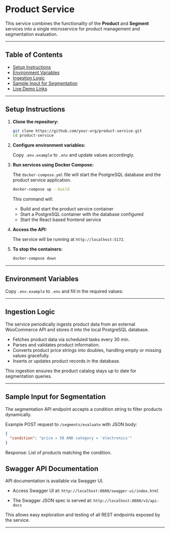# Product Service

This service combines the functionality of the **Product** and **Segment** services into a single microservice for product management and segmentation evaluation.

---

## Table of Contents

- [Setup Instructions](#setup-instructions)  
- [Environment Variables](#environment-variables)  
- [Ingestion Logic](#ingestion-logic)  
- [Sample Input for Segmentation](#sample-input-for-segmentation)  
- [Live Demo Links](#live-demo-links)

---

## Setup Instructions

1. **Clone the repository:**

   ```bash
   git clone https://github.com/your-org/product-service.git
   cd product-service
   ```

2. **Configure environment variables:**

   Copy `.env.example` to `.env` and update values accordingly.

3. **Run services using Docker Compose:**

   The `docker-compose.yml` file will start the PostgreSQL database and the product service application.

   ```bash
   docker-compose up --build
   ```

   This command will:

   * Build and start the product service container
   * Start a PostgreSQL container with the database configured
   * Start the React based frontend service

4. **Access the API:**

   The service will be running at `http://localhost:5172`.

5. **To stop the containers:**

   ```bash
   docker-compose down
   ```
---

## Environment Variables

Copy `.env.example` to `.env` and fill in the required values:

---

## Ingestion Logic

The service periodically ingests product data from an external WooCommerce API and stores it into the local PostgreSQL database.

* Fetches product data via scheduled tasks every 30 min.
* Parses and validates product information.
* Converts product price strings into doubles, handling empty or missing values gracefully.
* Inserts or updates product records in the database.

This ingestion ensures the product catalog stays up to date for segmentation queries.

---

## Sample Input for Segmentation

The segmentation API endpoint accepts a condition string to filter products dynamically.

Example POST request to `/segments/evaluate` with JSON body:

```json
{
  "condition": "price > 50 AND category = 'electronics'"
}
```

Response: List of products matching the condition.

## Swagger API Documentation

API documentation is available via Swagger UI.

* Access Swagger UI at:
  `http://localhost:8080/swagger-ui/index.html`

* The Swagger JSON spec is served at:
  `http://localhost:8080/v3/api-docs`

This allows easy exploration and testing of all REST endpoints exposed by the service.

---

